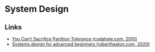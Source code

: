 # System Design

## Links
- [You Can’t Sacrifice Partition Tolerance (codahale.com, 2010)](https://codahale.com/you-cant-sacrifice-partition-tolerance/)
- [Systems design for advanced beginners (robertheaton.com, 2020)](https://robertheaton.com/2020/04/06/systems-design-for-advanced-beginners/)
